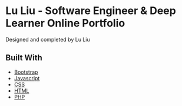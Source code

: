 # Lu Liu - Software Engineer & Deep Learner Online Portfolio

Designed and completed by Lu Liu


## Built With

* [Bootstrap](https://bootstrapmade.com/)
* [Javascript](https://www.javascript.com/)
* [CSS](https://en.wikipedia.org/wiki/Cascading_Style_Sheets)
* [HTML](https://en.wikipedia.org/wiki/HTML#:~:text=Hypertext%20Markup%20Language%20(HTML)%20is,scripting%20languages%20such%20as%20JavaScript.)
* [PHP](https://www.php.net/)
